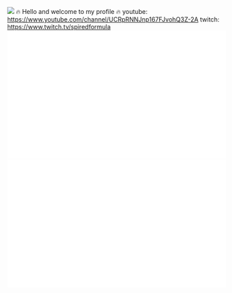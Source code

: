 ![](https://komarev.com/ghpvc/?username=SpiredFormula)
🔥 Hello and welcome to my profile 🔥
youtube: https://www.youtube.com/channel/UCRpRNNJnp167FJvohQ3Z-2A
twitch: https://www.twitch.tv/spiredformula
![](https://raw.githubusercontent.com/SpiredFormula/github-stats/master/generated/languages.svg#gh-dark-mode-only)
![](https://raw.githubusercontent.com/SpiredFormula/github-stats/master/generated/overview.svg#gh-dark-mode-only)

